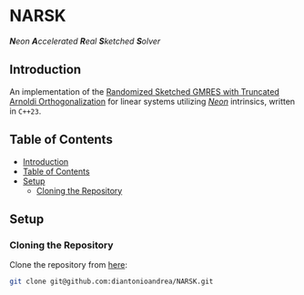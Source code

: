 # NARSK

_**N**eon **A**ccelerated **R**eal **S**ketched **S**olver_

## Introduction

An implementation of the [Randomized Sketched GMRES with Truncated Arnoldi Orthogonalization](https://doi.org/10.48550/arXiv.2111.00113) for linear systems utilizing [_Neon_](https://developer.arm.com/Architectures/Neon) intrinsics, written in `C++23`.

## Table of Contents

- [Introduction](#introduction)
- [Table of Contents](#table-of-contents)
- [Setup](#setup)
    - [Cloning the Repository](#cloning-the-repository)

## Setup

### Cloning the Repository

Clone the repository from [here](https://github.com/diantonioandrea/NARSK):

```bash
git clone git@github.com:diantonioandrea/NARSK.git
```